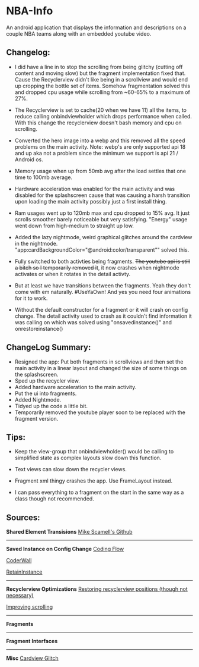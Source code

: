 # NBA-Info
An android application that displays the information and descriptions on a couple NBA teams along with an embedded youtube video.

## Changelog:
- I did have a line in to stop the scrolling from being glitchy (cutting off content and moving slow) but the fragment implementation fixed that. Cause the Recyclerview didn't like being in a scrollview and would end up cropping the bottle set of items. Somehow fragmentation solved this and dropped cpu usage while scrolling from ~60-65% to a maximum of 27%.

- The Recyclerview is set to cache(20 when we have 11) all the items, to reduce calling onbindviewholder which drops performance when called. With this change the recyclerview doesn't bash memory and cpu on scrolling.

- Converted the hero image into a webp and this removed all the speed problems on the main activity.
Note: webp's are only supported api 18 and up aka not a problem since the minimum we support is api 21 / Android os.

- Memory usage when up from 50mb avg after the load settles that one time to 100mb average.

- Hardware acceleration was enabled for the main activity and was disabled for the splashscreen cause that was causing a harsh transition upon loading the main activity possibly just a first install thing.

- Ram usages went up to 120mb max and cpu dropped to 15% avg. It just scrolls smoother barely noticeable but very satisfying.
"Energy" usage went down from high-medium to straight up low.

- Added the lazy nightmode, weird graphical glitches around the cardview in the nightmode.
"app:cardBackgroundColor="@android:color/transparent"" solved this.

- Fully switched to both activties being fragments. ~~The youtube api is still a bitch so I temporarily removed it~~, it now crashes when nightmode activates or when it rotates in the detail activty.
- But at least we have transitions between the fragments. Yeah they don't come with em naturally. #UseYaOwn!
And yes you need four animations for it to work.

- Without the default constructor for a fragment or it will crash on config change. The detail activity used to crash as it couldn't find information it was calling on which was solved using "onsavedinstance()" and onrestoreinstance()


## ChangeLog Summary:
* Resigned the app: Put both fragments in scrollviews and then set the main activity in a linear layout and changed the size of some things on the splashscreen.
* Sped up the recycler view.
* Added hardware acceleration to the main activity.
* Put the ui into fragments.
* Added Nightmode.
* Tidyed up the code a little bit.
* Temporarily removed the youtube player soon to be replaced with the fragment version.


## Tips:
- Keep the view-group that onbindviewholder() would be calling to simplified state as complex layouts slow down this function.

- Text views can slow down the recycler views.

- Fragment xml thingy crashes the app. Use FrameLayout instead.

- I can pass everything to a fragment on the start in the same way as a class though not recommended.

## Sources:
**Shared Element Transisions**
[Mike Scamell's Github](https://github.com/mikescamell/shared-element-transitions)

---

**Saved Instance on Config Change**
[Coding Flow](https://codinginflow.com/tutorials/android/restore-variables-on-configuration-change)

[CoderWall](https://coderwall.com/p/ujapga/persisting-data-between-configurations-changes-fragments)

[RetainInstance](https://www.androiddesignpatterns.com/2013/04/retaining-objects-across-config-changes.html)

---

**Recyclerview Optimizations**
[Restoring recyclerview positions (though not necessary)](https://stackoverflow.com/questions/36568168/how-to-save-scroll-position-of-recyclerview-in-android/36569778)

[Improving scrolling](https://stackoverflow.com/questions/27188536/recyclerview-scrolling-performance)

---

**Fragments**

---

**Fragment Interfaces**  

---

**Misc**
[Cardview Glitch](https://stackoverflow.com/questions/56747314/cardview-corneredges-display-with-dark-color-how-to-resolve-this/56747390#56747390)
